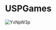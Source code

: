 # USPGames

![YxNpW3p](https://github.com/iantashiro/USPGames/assets/65839626/92cc9498-d6a2-43ae-b2e1-08537f4f83c1)
